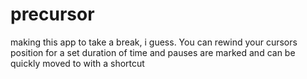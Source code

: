 # precursor
making this app to take a break, i guess. You can rewind your cursors position for a set duration of time and pauses are marked and can be quickly moved to with a shortcut
